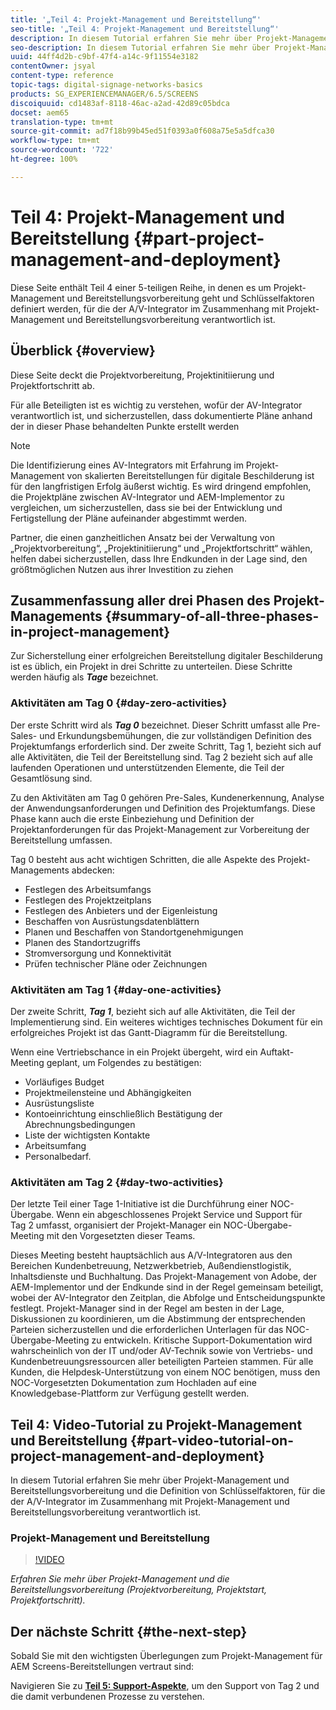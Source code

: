 ```yaml
---
title: '„Teil 4: Projekt-Management und Bereitstellung“'
seo-title: '„Teil 4: Projekt-Management und Bereitstellung“'
description: In diesem Tutorial erfahren Sie mehr über Projekt-Management und die Bereitstellungsvorbereitung (Projektvorbereitung, Projektstart, Projektfortschritt). Erfahren Sie außerdem, wie der Projektumfang und der Projektplan definiert werden, und sammeln Sie Informationen zu Anbieter, Eigenleistung und Datenblättern.
seo-description: In diesem Tutorial erfahren Sie mehr über Projekt-Management und die Bereitstellungsvorbereitung (Projektvorbereitung, Projektstart, Projektfortschritt). Erfahren Sie außerdem, wie der Projektumfang und der Projektplan definiert werden, und sammeln Sie Informationen zu Anbieter, Eigenleistung und Datenblättern.
uuid: 44ff4d2b-c9bf-47f4-a14c-9f11554e3182
contentOwner: jsyal
content-type: reference
topic-tags: digital-signage-networks-basics
products: SG_EXPERIENCEMANAGER/6.5/SCREENS
discoiquuid: cd1483af-8118-46ac-a2ad-42d89c05bdca
docset: aem65
translation-type: tm+mt
source-git-commit: ad7f18b99b45ed51f0393a0f608a75e5a5dfca30
workflow-type: tm+mt
source-wordcount: '722'
ht-degree: 100%

---
```



# Teil 4: Projekt-Management und Bereitstellung {#part-project-management-and-deployment}

Diese Seite enthält Teil 4 einer 5-teiligen Reihe, in denen es um Projekt-Management und Bereitstellungsvorbereitung geht und Schlüsselfaktoren definiert werden, für die der A/V-Integrator im Zusammenhang mit Projekt-Management und Bereitstellungsvorbereitung verantwortlich ist.

## Überblick {#overview}

Diese Seite deckt die Projektvorbereitung, Projektinitiierung und Projektfortschritt ab.

Für alle Beteiligten ist es wichtig zu verstehen, wofür der AV-Integrator verantwortlich ist, und sicherzustellen, dass dokumentierte Pläne anhand der in dieser Phase behandelten Punkte erstellt werden

>[!NOTE]
>
>Die Identifizierung eines AV-Integrators mit Erfahrung im Projekt-Management von skalierten Bereitstellungen für digitale Beschilderung ist für den langfristigen Erfolg äußerst wichtig. Es wird dringend empfohlen, die Projektpläne zwischen AV-Integrator und AEM-Implementor zu vergleichen, um sicherzustellen, dass sie bei der Entwicklung und Fertigstellung der Pläne aufeinander abgestimmt werden.
>
>Partner, die einen ganzheitlichen Ansatz bei der Verwaltung von „Projektvorbereitung“, „Projektinitiierung“ und „Projektfortschritt“ wählen, helfen dabei sicherzustellen, dass Ihre Endkunden in der Lage sind, den größtmöglichen Nutzen aus ihrer Investition zu ziehen

## Zusammenfassung aller drei Phasen des Projekt-Managements {#summary-of-all-three-phases-in-project-management}

Zur Sicherstellung einer erfolgreichen Bereitstellung digitaler Beschilderung ist es üblich, ein Projekt in drei Schritte zu unterteilen. Diese Schritte werden häufig als ***Tage*** bezeichnet.

### Aktivitäten am Tag 0 {#day-zero-activities}

Der erste Schritt wird als ***Tag 0*** bezeichnet. Dieser Schritt umfasst alle Pre-Sales- und Erkundungsbemühungen, die zur vollständigen Definition des Projektumfangs erforderlich sind. Der zweite Schritt, Tag 1, bezieht sich auf alle Aktivitäten, die Teil der Bereitstellung sind. Tag 2 bezieht sich auf alle laufenden Operationen und unterstützenden Elemente, die Teil der Gesamtlösung sind.

Zu den Aktivitäten am Tag 0 gehören Pre-Sales, Kundenerkennung, Analyse der Anwendungsanforderungen und Definition des Projektumfangs. Diese Phase kann auch die erste Einbeziehung und Definition der Projektanforderungen für das Projekt-Management zur Vorbereitung der Bereitstellung umfassen.

Tag 0 besteht aus acht wichtigen Schritten, die alle Aspekte des Projekt-Managements abdecken:

* Festlegen des Arbeitsumfangs
* Festlegen des Projektzeitplans
* Festlegen des Anbieters und der Eigenleistung
* Beschaffen von Ausrüstungsdatenblättern
* Planen und Beschaffen von Standortgenehmigungen
* Planen des Standortzugriffs
* Stromversorgung und Konnektivität
* Prüfen technischer Pläne oder Zeichnungen

### Aktivitäten am Tag 1 {#day-one-activities}

Der zweite Schritt, ***Tag 1***, bezieht sich auf alle Aktivitäten, die Teil der Implementierung sind. Ein weiteres wichtiges technisches Dokument für ein erfolgreiches Projekt ist das Gantt-Diagramm für die Bereitstellung.

Wenn eine Vertriebschance in ein Projekt übergeht, wird ein Auftakt-Meeting geplant, um Folgendes zu bestätigen:

* Vorläufiges Budget
* Projektmeilensteine und Abhängigkeiten
* Ausrüstungsliste
* Kontoeinrichtung einschließlich Bestätigung der Abrechnungsbedingungen
* Liste der wichtigsten Kontakte
* Arbeitsumfang
* Personalbedarf.

### Aktivitäten am Tag 2 {#day-two-activities}

Der letzte Teil einer Tage 1-Initiative ist die Durchführung einer NOC-Übergabe. Wenn ein abgeschlossenes Projekt Service und Support für Tag 2 umfasst, organisiert der Projekt-Manager ein NOC-Übergabe-Meeting mit den Vorgesetzten dieser Teams.

Dieses Meeting besteht hauptsächlich aus A/V-Integratoren aus den Bereichen Kundenbetreuung, Netzwerkbetrieb, Außendienstlogistik, Inhaltsdienste und Buchhaltung. Das Projekt-Management von Adobe, der AEM-Implementor und der Endkunde sind in der Regel gemeinsam beteiligt, wobei der AV-Integrator den Zeitplan, die Abfolge und Entscheidungspunkte festlegt. Projekt-Manager sind in der Regel am besten in der Lage, Diskussionen zu koordinieren, um die Abstimmung der entsprechenden Parteien sicherzustellen und die erforderlichen Unterlagen für das NOC-Übergabe-Meeting zu entwickeln. Kritische Support-Dokumentation wird wahrscheinlich von der IT und/oder AV-Technik sowie von Vertriebs- und Kundenbetreuungsressourcen aller beteiligten Parteien stammen. Für alle Kunden, die Helpdesk-Unterstützung von einem NOC benötigen, muss den NOC-Vorgesetzten Dokumentation zum Hochladen auf eine Knowledgebase-Plattform zur Verfügung gestellt werden.

## Teil 4: Video-Tutorial zu Projekt-Management und Bereitstellung {#part-video-tutorial-on-project-management-and-deployment}

In diesem Tutorial erfahren Sie mehr über Projekt-Management und Bereitstellungsvorbereitung und die Definition von Schlüsselfaktoren, für die der A/V-Integrator im Zusammenhang mit Projekt-Management und Bereitstellungsvorbereitung verantwortlich ist.

###  Projekt-Management und Bereitstellung

>[!VIDEO](https://video.tv.adobe.com/v/28408)

*Erfahren Sie mehr über Projekt-Management und die Bereitstellungsvorbereitung (Projektvorbereitung, Projektstart, Projektfortschritt).*

## Der nächste Schritt {#the-next-step}

Sobald Sie mit den wichtigsten Überlegungen zum Projekt-Management für AEM Screens-Bereitstellungen vertraut sind:

Navigieren Sie zu **[Teil 5: Support-Aspekte](support-considerations.md)**, um den Support von Tag 2 und die damit verbundenen Prozesse zu verstehen.

